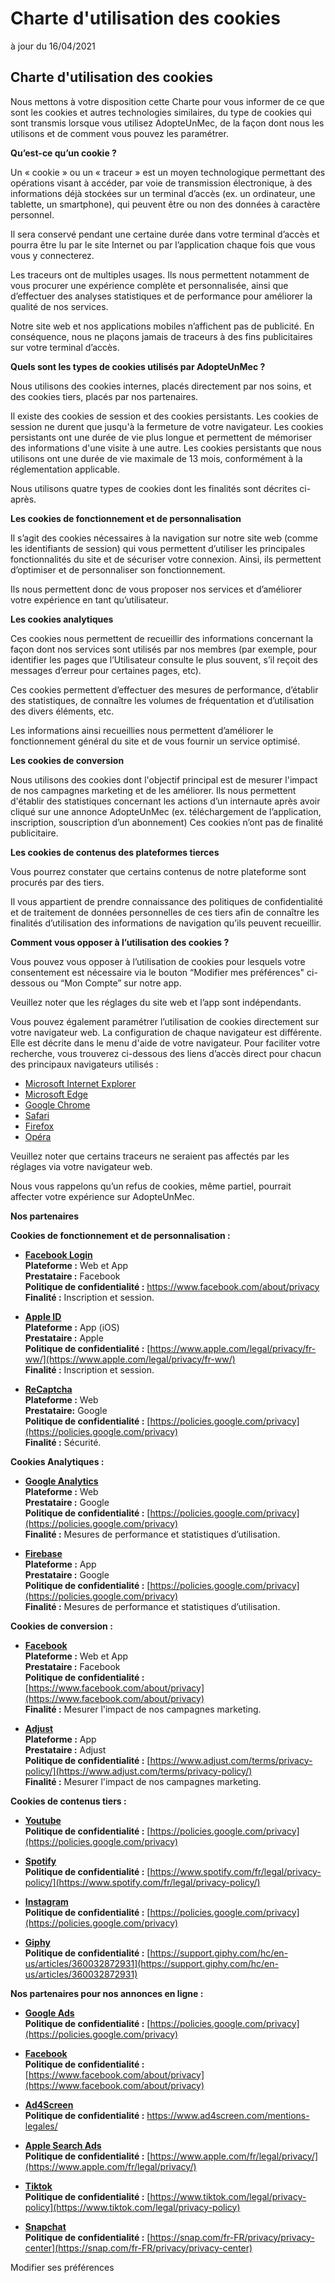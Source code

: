Charte d'utilisation des cookies
================================

à jour du 16/04/2021

Charte d'utilisation des cookies
--------------------------------

Nous mettons à votre disposition cette Charte pour vous informer de ce que sont les cookies et autres technologies similaires, du type de cookies qui sont transmis lorsque vous utilisez AdopteUnMec, de la façon dont nous les utilisons et de comment vous pouvez les paramétrer.

**Qu’est-ce qu’un cookie ?**

Un « cookie » ou un « traceur » est un moyen technologique permettant des opérations visant à accéder, par voie de transmission électronique, à des informations déjà stockées sur un terminal d’accès (ex. un ordinateur, une tablette, un smartphone), qui peuvent être ou non des données à caractère personnel.

Il sera conservé pendant une certaine durée dans votre terminal d’accès et pourra être lu par le site Internet ou par l’application chaque fois que vous vous y connecterez.

Les traceurs ont de multiples usages. Ils nous permettent notamment de vous procurer une expérience complète et personnalisée, ainsi que d’effectuer des analyses statistiques et de performance pour améliorer la qualité de nos services.

Notre site web et nos applications mobiles n’affichent pas de publicité. En conséquence, nous ne plaçons jamais de traceurs à des fins publicitaires sur votre terminal d’accès.

**Quels sont les types de cookies utilisés par AdopteUnMec ?**

Nous utilisons des cookies internes, placés directement par nos soins, et des cookies tiers, placés par nos partenaires.

Il existe des cookies de session et des cookies persistants. Les cookies de session ne durent que jusqu'à la fermeture de votre navigateur. Les cookies persistants ont une durée de vie plus longue et permettent de mémoriser des informations d'une visite à une autre. Les cookies persistants que nous utilisons ont une durée de vie maximale de 13 mois, conformément à la réglementation applicable.

Nous utilisons quatre types de cookies dont les finalités sont décrites ci-après.

**Les cookies de fonctionnement et de personnalisation**

Il s’agit des cookies nécessaires à la navigation sur notre site web (comme les identifiants de session) qui vous permettent d’utiliser les principales fonctionnalités du site et de sécuriser votre connexion. Ainsi, ils permettent d’optimiser et de personnaliser son fonctionnement.

Ils nous permettent donc de vous proposer nos services et d’améliorer votre expérience en tant qu’utilisateur.

**Les cookies analytiques**

Ces cookies nous permettent de recueillir des informations concernant la façon dont nos services sont utilisés par nos membres (par exemple, pour identifier les pages que l’Utilisateur consulte le plus souvent, s’il reçoit des messages d’erreur pour certaines pages, etc).

Ces cookies permettent d’effectuer des mesures de performance, d’établir des statistiques, de connaître les volumes de fréquentation et d’utilisation des divers éléments, etc.

Les informations ainsi recueillies nous permettent d’améliorer le fonctionnement général du site et de vous fournir un service optimisé.

**Les cookies de conversion**

Nous utilisons des cookies dont l'objectif principal est de mesurer l'impact de nos campagnes marketing et de les améliorer. Ils nous permettent d'établir des statistiques concernant les actions d’un internaute après avoir cliqué sur une annonce AdopteUnMec (ex. téléchargement de l’application, inscription, souscription d’un abonnement) Ces cookies n’ont pas de finalité publicitaire.

**Les cookies de contenus des plateformes tierces**

Vous pourrez constater que certains contenus de notre plateforme sont procurés par des tiers.

Il vous appartient de prendre connaissance des politiques de confidentialité et de traitement de données personnelles de ces tiers afin de connaître les finalités d’utilisation des informations de navigation qu’ils peuvent recueillir.

**Comment vous opposer à l’utilisation des cookies ?**

Vous pouvez vous opposer à l’utilisation de cookies pour lesquels votre consentement est nécessaire via le bouton “Modifier mes préférences" ci-dessous ou “Mon Compte” sur notre app.

Veuillez noter que les réglages du site web et l’app sont indépendants.

Vous pouvez également paramétrer l’utilisation de cookies directement sur votre navigateur web. La configuration de chaque navigateur est différente. Elle est décrite dans le menu d'aide de votre navigateur. Pour faciliter votre recherche, vous trouverez ci-dessous des liens d’accès direct pour chacun des principaux navigateurs utilisés :

*   [Microsoft Internet Explorer](https://windows.microsoft.com/fr-fr/windows-vista/block-or-allow-cookies)
*   [Microsoft Edge](https://privacy.microsoft.com/fr-fr/windows-10-microsoft-edge-and-privacy)
*   [Google Chrome](https://support.google.com/chrome/answer/95647?hl=fr&hlrm=en)
*   [Safari](https://support.apple.com/kb/PH19214?locale=fr_FR&viewlocale=fr_FR)
*   [Firefox](https://support.mozilla.org/fr/kb/activer-desactiver-cookies-preferences#w_comment-modifier-les-paramaetres-des-cookiesa)
*   [Opéra](http://help.opera.com/Windows/10.20/fr/cookies.html)

Veuillez noter que certains traceurs ne seraient pas affectés par les réglages via votre navigateur web.

Nous vous rappelons qu’un refus de cookies, même partiel, pourrait affecter votre expérience sur AdopteUnMec.

**Nos partenaires**

**Cookies de fonctionnement et de personnalisation :**

*   **[Facebook Login](https://developers.facebook.com/docs/facebook-login/)**  
    **Plateforme :** Web et App  
    **Prestataire :** Facebook  
    **Politique de confidentialité :** https://www.facebook.com/about/privacy  
    **Finalité :** Inscription et session.
  
*   **[Apple ID](https://support.apple.com/fr-fr/HT210318)**  
    **Plateforme :** App (iOS)  
    **Prestataire :** Apple  
    **Politique de confidentialité :** [https://www.apple.com/legal/privacy/fr-ww/](https://www.apple.com/legal/privacy/fr-ww/)  
    **Finalité :** Inscription et session.
  
*   **[ReCaptcha](https://www.google.com/recaptcha/about/)**  
    **Plateforme :** Web  
    **Prestataire:** Google  
    **Politique de confidentialité :** [https://policies.google.com/privacy](https://policies.google.com/privacy)  
    **Finalité :** Sécurité.

**Cookies Analytiques :**

*   **[Google Analytics](https://marketingplatform.google.com/about/analytics/)**  
    **Plateforme :** Web  
    **Prestataire :** Google  
    **Politique de confidentialité :** [https://policies.google.com/privacy](https://policies.google.com/privacy)  
    **Finalité :** Mesures de performance et statistiques d’utilisation.
  
*   **[Firebase](https://firebase.google.com/)**  
    **Plateforme :** App  
    **Prestataire :** Google  
    **Politique de confidentialité :** [https://policies.google.com/privacy](https://policies.google.com/privacy)  
    **Finalité :** Mesures de performance et statistiques d’utilisation.

**Cookies de conversion :**

*   **[Facebook](https://facebook.com/)**  
    **Plateforme :** Web et App  
    **Prestataire :** Facebook  
    **Politique de confidentialité :** [https://www.facebook.com/about/privacy](https://www.facebook.com/about/privacy)  
    **Finalité :** Mesurer l'impact de nos campagnes marketing.
  
*   **[Adjust](https://adjust.com/)**  
    **Plateforme :** App  
    **Prestataire :** Adjust  
    **Politique de confidentialité :** [https://www.adjust.com/terms/privacy-policy/](https://www.adjust.com/terms/privacy-policy/)  
    **Finalité :** Mesurer l'impact de nos campagnes marketing.

**Cookies de contenus tiers :**

*   **[Youtube](https://www.youtube.com/)**  
    **Politique de confidentialité :** [https://policies.google.com/privacy](https://policies.google.com/privacy)
  
*   **[Spotify](https://www.spotify.com/)**  
    **Politique de confidentialité :** [https://www.spotify.com/fr/legal/privacy-policy/](https://www.spotify.com/fr/legal/privacy-policy/)
  
*   **[Instagram](https://www.instagram.com/)**  
    **Politique de confidentialité :** [https://policies.google.com/privacy](https://policies.google.com/privacy)
  
*   **[Giphy](https://www.giphy.com/)**  
    **Politique de confidentialité :** [https://support.giphy.com/hc/en-us/articles/360032872931](https://support.giphy.com/hc/en-us/articles/360032872931)

**Nos partenaires pour nos annonces en ligne :**

*   **[Google Ads](https://ads.google.com/)**  
    **Politique de confidentialité :** [https://policies.google.com/privacy](https://policies.google.com/privacy)
  
*   **[Facebook](https://facebook.com/)**  
    **Politique de confidentialité :** [https://www.facebook.com/about/privacy](https://www.facebook.com/about/privacy)
  
*   **[Ad4Screen](https://www.ad4screen.com/)**  
    **Politique de confidentialité :** https://www.ad4screen.com/mentions-legales/
  
*   **[Apple Search Ads](https://searchads.apple.com/fr/)**  
    **Politique de confidentialité :** [https://www.apple.com/fr/legal/privacy/](https://www.apple.com/fr/legal/privacy/)
  
*   **[Tiktok](https://www.tiktok.com/)**  
    **Politique de confidentialité :** [https://www.tiktok.com/legal/privacy-policy](https://www.tiktok.com/legal/privacy-policy)
  
*   **[Snapchat](https://snap.com//)**  
    **Politique de confidentialité :** [https://snap.com/fr-FR/privacy/privacy-center](https://snap.com/fr-FR/privacy/privacy-center)

Modifier ses préférences